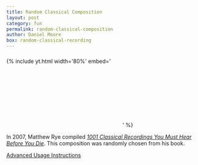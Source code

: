 ```yaml
---
title: Random Classical Composition
layout: post
category: fun
permalink: random-classical-composition
author: Daniel Moore
box: random-classical-recording
---
```


<h3 id="song-title"></h3>

{% include yt.html width='80%' embed='
<iframe id="song" frameborder="0" allowfullscreen></iframe>
' %}

<p id="description">In 2007, Matthew Rye compiled <a href="https://www.amazon.com/1001-Classical-Recordings-Must-Before/dp/0785835822"><i>1001 Classical Recordings You Must Hear Before You Die</i></a>. This&nbsp;composition was randomly chosen from his book.</p>

<p id="next-song"></p>

<a href="javascript:;" id="dropdown" target="_self">Advanced Usage Instructions</a>
<div id="instructions" style="display:none;">
    <p>You can filter the composition selection! Examples &ndash;</p>
    <ul>
        <li>
            <a target="_self" href="?artist=mozart">Compositions by Mozart.</a>
        </li>
        <li>
            <a target="_self" href="?composition=swan+lake"><i>Swan Lake</i> by Tchaikovsky.</a>
        </li>
        <li>
            <a target="_self" href="?year=^1[1-6]..">Music from the 1600's and earlier.</a>
        </li>
    </ul>
   <p>Note that each artist's name is a link to their Wikipedia page. Where available, composition names also link to Wikipedia.</p>
</div>

<script src="/js/URI.js"></script>
<script src="/js/classical.js"></script>
<script>
    const is_firefox = typeof(InstallTrigger) !== "undefined"
    const next_song = document.querySelector("#next-song")
    next_song.innerHTML = is_firefox ? `Click <a href='${window.location.href}' target='_self'>here</a> for another!` : "Refresh the page for another!"

    function random(x) { return Math.floor(x * Math.random()) }
    function choice(a) { return a[random(a.length)] }
    function wiki_link(title) {
        if (title.startsWith("http")) {
            return title
        }
        const escaped = title.replace(/ /g, "_").replace(/'/g, "&#39;")
        return `https://en.wikipedia.org/wiki/${escaped}`
    }
    const iframe = document.querySelector("#song");
    const title = document.querySelector("#song-title");
    const params = new URI(window.location.href).search(true)
    var pool = classical
    var regex = ""
    try {
    if ("artist" in params) {
        pool = pool.filter(s => new RegExp(params.artist, "i").exec(s.split("|")[0]) !== null)
    }
    if ("song" in params) {
        pool = pool.filter(s => new RegExp(params.song, "i").exec(s.split("|")[1]) !== null)
    }
    if ("composition" in params) {
        pool = pool.filter(s => new RegExp(params.composition, "i").exec(s.split("|")[1]) !== null)
    }
    if ("year" in params) {
        pool = pool.filter(s => new RegExp(params.year, "i").exec(s.split("|")[2]) !== null)
    }
    if ("genre" in params) {
        pool = pool.filter(s => new RegExp(params.genre, "i").exec(s.split("|")[6]) !== null)
    }
    } catch (e) { }
    if (pool.length === 0) { pool = classical }
    if (pool.length !== classical.length) {
        pool.sort()
        console.log(pool.map(s => s.split("|").slice(0,3).concat(s.split("|").slice(6,7))))
    }
    const info = choice(pool).split("|")
    const infoLog = info.slice(0,3).concat(info.slice(6,7))
    iframe.src = info[3].startsWith("PL") ? `https://youtube.com/embed/playlist?list=${info[3]}` : `https://youtube.com/embed/${info[3]}`
    const wikiLink = `<a style='text-decoration:none;border-bottom:none;' href=${wiki_link(info[4])}>${info[0]}</a>`
    const songLink = info[5] == '' ? `<span>${info[1]}</span>` : `<a style='text-decoration:none;border-bottom:none;' href=${wiki_link(info[5])}>${info[1]}</a>`
    title.innerHTML = `${wikiLink} - ${songLink} (${info[2]})`
    document.title  = `${info[0]} - ${info[1]} (${info[2]})`
</script>

<br>
<br>
<br>
